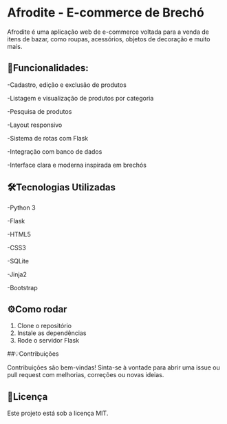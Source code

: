 # Afrodite - E-commerce de Brechó

Afrodite é uma aplicação web de e-commerce voltada para a venda de itens de bazar, como roupas, acessórios, objetos de decoração e muito mais.

## 🚀Funcionalidades:

  -Cadastro, edição e exclusão de produtos

  -Listagem e visualização de produtos por categoria

  -Pesquisa de produtos

  -Layout responsivo

  -Sistema de rotas com Flask

  -Integração com banco de dados 

  -Interface clara e moderna inspirada em brechós

## 🛠️Tecnologias Utilizadas

  -Python 3
  
  -Flask
  
  -HTML5
  
  -CSS3
  
  -SQLite 
  
  -Jinja2
  
  -Bootstrap 
  

## ⚙️Como rodar

1. Clone o repositório
2. Instale as dependências
3. Rode o servidor Flask

##💡Contribuições

Contribuições são bem-vindas! Sinta-se à vontade para abrir uma issue ou pull request com melhorias, correções ou novas ideias.
   
## 📄Licença
Este projeto está sob a licença MIT.
